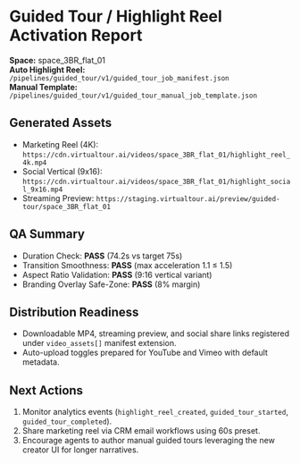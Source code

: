 # Guided Tour / Highlight Reel Activation Report

**Space:** space_3BR_flat_01  
**Auto Highlight Reel:** `/pipelines/guided_tour/v1/guided_tour_job_manifest.json`  
**Manual Template:** `/pipelines/guided_tour/v1/guided_tour_manual_job_template.json`

## Generated Assets
- Marketing Reel (4K): `https://cdn.virtualtour.ai/videos/space_3BR_flat_01/highlight_reel_4k.mp4`
- Social Vertical (9x16): `https://cdn.virtualtour.ai/videos/space_3BR_flat_01/highlight_social_9x16.mp4`
- Streaming Preview: `https://staging.virtualtour.ai/preview/guided-tour/space_3BR_flat_01`

## QA Summary
- Duration Check: **PASS** (74.2s vs target 75s)
- Transition Smoothness: **PASS** (max acceleration 1.1 ≤ 1.5)
- Aspect Ratio Validation: **PASS** (9:16 vertical variant)
- Branding Overlay Safe-Zone: **PASS** (8% margin)

## Distribution Readiness
- Downloadable MP4, streaming preview, and social share links registered under `video_assets[]` manifest extension.
- Auto-upload toggles prepared for YouTube and Vimeo with default metadata.

## Next Actions
1. Monitor analytics events (`highlight_reel_created`, `guided_tour_started`, `guided_tour_completed`).
2. Share marketing reel via CRM email workflows using 60s preset.
3. Encourage agents to author manual guided tours leveraging the new creator UI for longer narratives.

